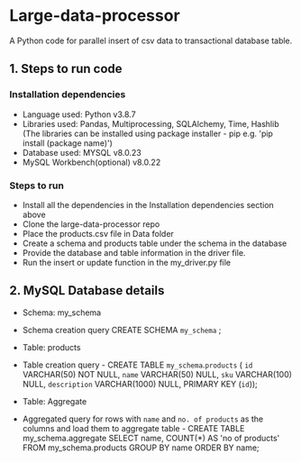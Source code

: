 # Large-data-processor
A Python code for parallel insert of csv data to transactional database table.

## 1. Steps to run code
### Installation dependencies
  - Language used: Python v3.8.7
  - Libraries used: Pandas, Multiprocessing, SQLAlchemy, Time, Hashlib (The libraries can be installed using package installer - pip e.g. 'pip install (package name)')
  - Database used: MYSQL v8.0.23
  - MySQL Workbench(optional) v8.0.22
### Steps to run
  - Install all the dependencies in the Installation dependencies section above
  - Clone the large-data-processor repo
  - Place the products.csv file in Data folder
  - Create a schema and products table under the schema in the database
  - Provide the database and table information in the driver file.
  - Run the insert or update function in the my_driver.py file 

## 2. MySQL Database details
  - Schema: my_schema
  - Schema creation query
    CREATE SCHEMA `my_schema` ;
    
  - Table: products
  - Table creation query - 
   CREATE TABLE `my_schema`.`products` (
  `id` VARCHAR(50) NOT NULL,
  `name` VARCHAR(50) NULL,
  `sku` VARCHAR(100) NULL,
  `description` VARCHAR(1000) NULL,
  PRIMARY KEY (`id`));
  
  - Table: Aggregate
  - Aggregated query for rows with `name` and `no. of products` as the columns and load them to aggregate table - 
  CREATE TABLE my_schema.aggregate SELECT name, COUNT(*) AS 'no of products' FROM my_schema.products GROUP BY name ORDER BY name;   
  
  
  
